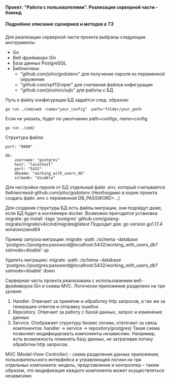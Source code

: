 #### Проект: "Работа с пользователями".  Реализация серверной части - бэкенд
##### Подробное описание сценариев и методов в ТЗ


Для реализации серверной части проекта выбраны следующие инструменты:
- Go
- Веб-фреймворк Gin
- База данных PostgreSQL
- Библиотеки:
    - "github.com/joho/godotenv" для получение пароля из переменной окружения
    - "github.com/spf13/viper" для считвания файлов кнфигурации
    - "github.com/jmoiron/sqlx" для работы с БД


Путь к файлу конфигурации БД задаётся след. образом:
```
go run ./cmd/web -name="your_config" -path="folder/your_path
```

Если не указать, будет по умолчанию path=configs, name=config
```
go run ./cmd/
```

Cтруктура файла:

```
port: "8000"

db:
    username: "postgres"
    host: "localhost"
    port: "5432"
    dbname: "working_with_users_db"
    sslmode: "disable"
```

Для настройки пароля от БД отдельный файл .env, который считывается библиотекой github.com/joho/godotenv
(Необходимо в корне проекта создать файл .env с переменной DB_PASSWORD=...)

Для создания структуры БД есть файлы миграции, 
они подойдут даже, если БД будет в контейнере docker.
Возможно пригодится установка migrate:
go install -tags 'postgres' github.com/golang-migrate/migrate/v4/cmd/migrate@latest
Подходит для:
go version go1.17.4 windows/amd64

Пример запуска миграции:
migrate -path ./schema -database 'postgres://postgres:password@localhost:5432/working_with_users_db?sslmode=disable' up

Удалить миграцию:
migrate -path ./schema -database 'postgres://postgres:password@localhost:5432/working_with_users_db?sslmode=disable' down


Серверная часть проекта реализована с использованием веб-фреймворка Gin и схемы MVC. Логически приложение разделено на три уровня: 
1)  Handler. Отвечает за принятие и обработку http запросов, а так же за генерацию ответов и отправку ошибок.
2)  Repository. Отвечает за работу с базой данных, запрос и изменение данных
3)  Service. Отображает структуру бизнес логики, отвтечает за связь компонентов.
handler -> service -> repository(postgres)
Такая схема позволяет модифицировать компоненты независомо. Например, есть возможность поменять базу данных, не затрагивая логику обработки http запросов.

MVC (Model-View-Controller) - схема разделения данных приложения, пользовательского интерфейса и управляющей логики на три отдельных компонента: модель, представление и контроллер – таким образом, что модификация каждого компонента может осуществляться независимо
